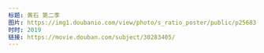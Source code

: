 ```yaml
---
标题: 黄石 第二季
图片: https://img1.doubanio.com/view/photo/s_ratio_poster/public/p2568326440.jpg
时时: 2019
链接: https://movie.douban.com/subject/30283405/
---
```

